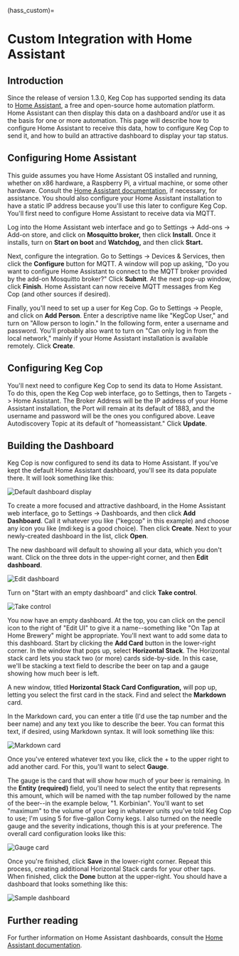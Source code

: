 (hass_custom)=

# Custom Integration with Home Assistant

## Introduction

Since the release of version 1.3.0, Keg Cop has supported sending its data to [Home Assistant](https://www.home-assistant.io/), a free and open-source home automation platform.  Home Assistant can then display this data on a dashboard and/or use it as the basis for one or more automation.  This page will describe how to configure Home Assistant to receive this data, how to configure Keg Cop to send it, and how to build an attractive dashboard to display your tap status.

## Configuring Home Assistant

This guide assumes you have Home Assistant OS installed and running, whether on x86 hardware, a Raspberry Pi, a virtual machine, or some other hardware.  Consult the [Home Assistant documentation](https://www.home-assistant.io/installation/), if necessary, for assistance.  You should also configure your Home Assistant installation to have a static IP address because you'll use this later to configure Keg Cop.  You'll first need to configure Home Assistant to receive data via MQTT.

Log into the Home Assistant web interface and go to Settings -> Add-ons -> Add-on store, and click on **Mosquitto broker,** then click **Install.**  Once it installs, turn on **Start on boot** and **Watchdog,** and then click **Start.**

Next, configure the integration.  Go to Settings -> Devices & Services, then click the **Configure** button for MQTT.  A window will pop up asking, "Do you want to configure Home Assistant to connect to the MQTT broker provided by the add-on Mosquitto broker?" Click **Submit**.  At the next pop-up window, click **Finish**.  Home Assistant can now receive MQTT messages from Keg Cop (and other sources if desired).

Finally, you'll need to set up a user for Keg Cop.  Go to Settings -> People, and click on **Add Person**.  Enter a descriptive name like "KegCop User," and turn on "Allow person to login." In the following form, enter a username and password.  You'll probably also want to turn on "Can only log in from the local network," mainly if your Home Assistant installation is available remotely.  Click **Create**.

## Configuring Keg Cop

You'll next need to configure Keg Cop to send its data to Home Assistant.  To do this, open the Keg Cop web interface, go to Settings, then to Targets -> Home Assistant.  The Broker Address will be the IP address of your Home Assistant installation, the Port will remain at its default of 1883, and the username and password will be the ones you configured above.  Leave Autodiscovery Topic at its default of "homeassistant." Click **Update**.

## Building the Dashboard

Keg Cop is now configured to send its data to Home Assistant.  If you've kept the default Home Assistant dashboard, you'll see its data populate there.  It will look something like this:

![Default dashboard display](default_dash.png)

To create a more focused and attractive dashboard, in the Home Assistant web interface, go to Settings -> Dashboards, and then click **Add Dashboard**.  Call it whatever you like ("kegcop" in this example) and choose any icon you like (mdi:keg is a good choice).  Then click **Create**.  Next to your newly-created dashboard in the list, click **Open**.

The new dashboard will default to showing all your data, which you don't want.  Click on the three dots in the upper-right corner, and then **Edit dashboard**.

![Edit dashboard](edit_dash.png)

 Turn on "Start with an empty dashboard" and click **Take control**.

 ![Take control](take_control.png)

 You now have an empty dashboard.  At the top, you can click on the pencil icon to the right of "Edit UI" to give it a name--something like "On Tap at Home Brewery" might be appropriate.  You'll next want to add some data to this dashboard.  Start by clicking the **Add Card** button in the lower-right corner.  In the window that pops up, select **Horizontal Stack**.  The Horizontal stack card lets you stack two (or more) cards side-by-side.  In this case, we'll be stacking a text field to describe the beer on tap and a gauge showing how much beer is left.

 A new window, titled **Horizontal Stack Card Configuration,** will pop up, letting you select the first card in the stack.  Find and select the **Markdown** card.

 In the Markdown card, you can enter a title (I'd use the tap number and the beer name) and any text you like to describe the beer.  You can format this text, if desired, using Markdown syntax.  It will look something like this:

 ![Markdown card](markdown_card.png)

 Once you've entered whatever text you like, click the + to the upper right to add another card.  For this, you'll want to select **Gauge**.

 The gauge is the card that will show how much of your beer is remaining.  In the **Entity (required)** field, you'll need to select the entity that represents this amount, which will be named with the tap number followed by the name of the beer--in the example below, "1.  Korbinian".  You'll want to set "maximum" to the volume of your keg in whatever units you've told Keg Cop to use; I'm using 5 for five-gallon Corny kegs.  I also turned on the needle gauge and the severity indications, though this is at your preference.  The overall card configuration looks like this:

 ![Gauge card](gauge_card.png)

 Once you're finished, click **Save** in the lower-right corner.  Repeat this process, creating additional Horizontal Stack cards for your other taps.  When finished, click the **Done** button at the upper-right.  You should have a dashboard that looks something like this:

 ![Sample dashboard](sample_dashboard.png)

 ## Further reading

 For further information on Home Assistant dashboards, consult the [Home Assistant documentation](https://www.home-assistant.io/dashboards/).